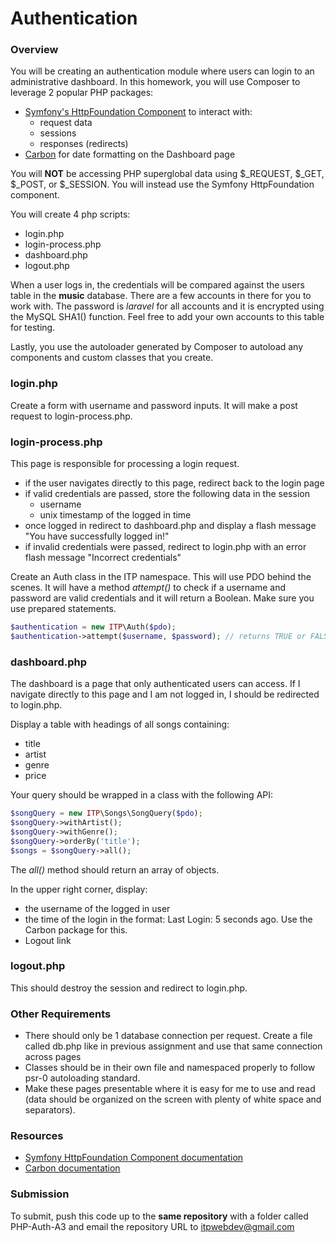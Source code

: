 Authentication
==============

### Overview

You will be creating an authentication module where users can login to an administrative dashboard. In this homework, you will use Composer to leverage 2 popular PHP packages:

* [Symfony's HttpFoundation Component](https://packagist.org/packages/symfony/http-foundation) to interact with:
	* request data
	* sessions
	* responses (redirects)
* [Carbon](https://packagist.org/packages/nesbot/carbon) for date formatting on the Dashboard page

You will __NOT__ be accessing PHP superglobal data using $\_REQUEST, $\_GET, $\_POST, or $\_SESSION. You will instead use the Symfony HttpFoundation component.

You will create 4 php scripts:

* login.php
* login-process.php
* dashboard.php
* logout.php

When a user logs in, the credentials will be compared against the users table in the __music__ database. There are a few accounts in there for you to work with. The password is _laravel_ for all accounts and it is encrypted using the MySQL SHA1() function. Feel free to add your own accounts to this table for testing.

Lastly, you use the autoloader generated by Composer to autoload any components and custom classes that you create.

### login.php

Create a form with username and password inputs. It will make a post request to login-process.php.

### login-process.php

This page is responsible for processing a login request.

* if the user navigates directly to this page, redirect back to the login page
* if valid credentials are passed, store the following data in the session
	* username
	* unix timestamp of the logged in time
* once logged in redirect to dashboard.php and display a flash message "You have successfully logged in!"
* if invalid credentials were passed, redirect to login.php with an error flash message "Incorrect credentials"

Create an Auth class in the ITP namespace. This will use PDO behind the scenes. It will have a method _attempt()_ to check if a username and password are valid credentials and it will return a Boolean. Make sure you use prepared statements.

```php
$authentication = new ITP\Auth($pdo);
$authentication->attempt($username, $password); // returns TRUE or FALSE
```

### dashboard.php

The dashboard is a page that only authenticated users can access. If I navigate directly to this page and I am not logged in, I should be redirected to login.php.

Display a table with headings of all songs containing:

* title
* artist
* genre
* price

Your query should be wrapped in a class with the following API:

```php
$songQuery = new ITP\Songs\SongQuery($pdo);
$songQuery->withArtist();
$songQuery->withGenre();
$songQuery->orderBy('title');
$songs = $songQuery->all();
```

The _all()_ method should return an array of objects.

In the upper right corner, display:

* the username of the logged in user
* the time of the login in the format: Last Login: 5 seconds ago. Use the Carbon package for this.
* Logout link

### logout.php

This should destroy the session and redirect to login.php.

### Other Requirements

* There should only be 1 database connection per request. Create a file called db.php like in previous assignment and use that same connection across pages
* Classes should be in their own file and namespaced properly to follow psr-0 autoloading standard.
* Make these pages presentable where it is easy for me to use and read (data should be organized on the screen with plenty of white space and separators).

### Resources

* [Symfony HttpFoundation Component documentation](http://symfony.com/doc/current/components/http_foundation/index.html)
* [Carbon documentation](https://github.com/briannesbitt/Carbon)

### Submission

To submit, push this code up to the __same repository__ with a folder called PHP-Auth-A3 and email the repository URL to itpwebdev@gmail.com

